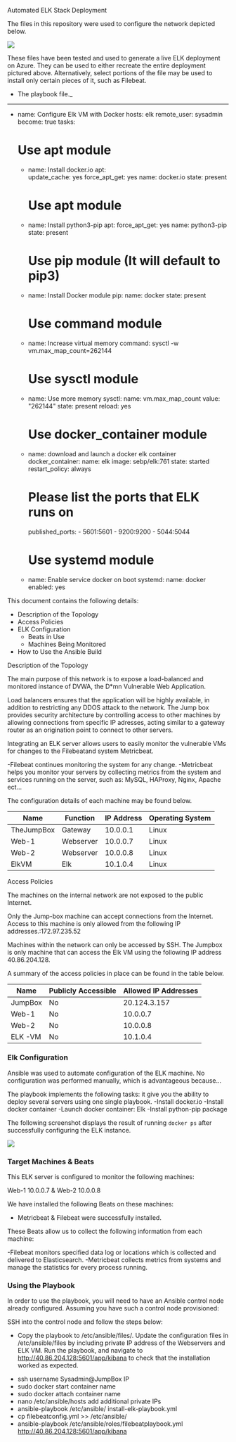 Automated ELK Stack Deployment

The files in this repository were used to configure the network depicted below.

![ ](Diagram/ELK_Diagram.png)

These files have been tested and used to generate a live ELK deployment on Azure. They can
be used to either recreate the entire deployment pictured above. Alternatively, select 
portions of the  file may be used to install only certain pieces of it, such as Filebeat.

  -  The playbook file._
  ---
- name: Configure Elk VM with Docker
  hosts: elk
  remote_user: sysadmin
  become: true
  tasks:
    # Use apt module
    - name: Install docker.io
      apt:              
        update_cache: yes
        force_apt_get: yes
        name: docker.io 
        state: present
                       
      # Use apt module 
    - name: Install python3-pip
      apt:
        force_apt_get: yes
        name: python3-pip
        state: present

      # Use pip module (It will default to pip3)
    - name: Install Docker module
      pip:
        name: docker
        state: present
   
      # Use command module
    - name: Increase virtual memory
      command: sysctl -w vm.max_map_count=262144

      # Use sysctl module
    - name: Use more memory
      sysctl:
        name: vm.max_map_count
        value: "262144"
        state: present
        reload: yes

      # Use docker_container module
    - name: download and launch a docker elk container
      docker_container:
        name: elk
        image: sebp/elk:761
        state: started
        restart_policy: always
        # Please list the ports that ELK runs on
        published_ports:
          -  5601:5601
          -  9200:9200
          -  5044:5044

      # Use systemd module
    - name: Enable service docker on boot
      systemd:
        name: docker
        enabled: yes

This document contains the following details:
- Description of the Topology
- Access Policies
- ELK Configuration
  - Beats in Use
  - Machines Being Monitored
- How to Use the Ansible Build


Description of the Topology

The main purpose of this network is to expose a load-balanced and monitored instance of DVWA, the D*mn Vulnerable Web Application.

Load balancers ensures that the application will be highly available, in addition to restricting any DDOS attack to the network.
The Jump box provides security architecture by controlling access to other machines by allowing connections from specific IP 
adresses, acting similar to a gateway router as an origination point to connect to other servers.

Integrating an ELK server allows users to easily monitor the vulnerable VMs for changes to the Filebeatand system Metricbeat.

-Filebeat continues monitoring the system for any change.
-Metricbeat helps you monitor your servers by collecting 
 metrics from the system and services running on the server, 
 such as: MySQL, HAProxy, Nginx, Apache ect...

The configuration details of each machine may be found below.

| Name      | Function | IP Address | Operating System |
|---------- |----------|------------|------------------|
| TheJumpBox| Gateway  | 10.0.0.1   | Linux            |
| Web-1     | Webserver| 10.0.0.7   | Linux            |
| Web-2     | Webserver| 10.0.0.8   | Linux            |
| ElkVM     |   Elk    | 10.1.0.4   | Linux            |

Access Policies

The machines on the internal network are not exposed to the public Internet. 

Only the Jump-box machine can accept connections from the Internet. Access 
to this machine is only allowed from the following IP addresses.:172.97.235.52

Machines within the network can only be accessed by SSH.
The Jumpbox is only machine that can access the Elk VM using the following IP address 40.86.204.128.

A summary of the access policies in place can be found in the table below.

| Name     | Publicly Accessible | Allowed IP Addresses |
|----------|---------------------|----------------------|
| JumpBox  |     No              |  20.124.3.157        |
|  Web-1   |     No              |  10.0.0.7            |
|  Web-2   |     No              |  10.0.0.8            |                      |
|  ELK -VM |     No              |  10.1.0.4            |

### Elk Configuration

Ansible was used to automate configuration of the ELK machine. No configuration was performed manually, which is advantageous because...

The playbook implements the following tasks: it give you the ability to deploy several servers using one single playbook.
-Install docker.io
-Install docker container
-Launch docker container: Elk
-Install python-pip package

The following screenshot displays the result of running `docker ps` after successfully configuring the ELK instance.

![](Images/docker_ps_output.png)

### Target Machines & Beats
This ELK server is configured to monitor the following machines:

 Web-1 10.0.0.7 & Web-2 10.0.0.8

We have installed the following Beats on these machines:

- Metricbeat & Filebeat were successfully installed. 

These Beats allow us to collect the following information from each machine:

-Filebeat monitors specified data log or locations which is collected and delivered to Elasticsearch.
-Metricbeat collects metrics from systems and manage the statistics for every process running.

### Using the Playbook
In order to use the playbook, you will need to have an Ansible control node already configured. 
Assuming you have such a control node provisioned: 

SSH into the control node and follow the steps below:
- Copy the playbook to /etc/ansible/files/.
Update the configuration files in /etc/ansible/files by including private IP address of the Webservers and ELK VM.
Run the playbook, and navigate to http://40.86.204.128:5601/app/kibana to check that the installation worked as expected.    

* ssh username Sysadmin@JumpBox IP
* sudo docker start container name
* sudo docker attach container name
* nano /etc/ansible/hosts add additional private IPs
* ansible-playbook /etc/ansible/ install-elk-playbook.yml
* cp filebeatconfig.yml >> /etc/ansible/
* ansible-playbook /etc/ansible/roles/filebeatplaybook.yml
http://40.86.204.128:5601/app/kibana
